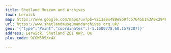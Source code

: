 ```yaml
---
title: Shetland Museum and Archives
town: Lerwick
map: https://www.google.com/maps/uv?pb=%211s0x489e8b9fc67645b1%3A0x2946f34e64206ff7%213m1%217e115%214s/maps/place/shetland%2Bmuseum/%4060.157626%2C-1.1501462%2C3a%2C75y%2C9.54h%2C90t/data%3D%2A213m4%2A211e1%2A213m2%2A211sod5n87FzeODMX2wrjBN3AQ%2A212e0%2A214m2%2A213m1%2A211s0x489e8b9fc67645b1%3A0x2946f34e64206ff7%3Fsa%3DX%26ved%3D2ahUKEwjb_bD4nZCFAxUkMlkFHZ4PBbEQpx96BAgPEAA%215sshetland%20museum%20-%20Google%20Search%2115zQ2dJZ0FRPT0&imagekey=%211e2%212sod5n87FzeODMX2wrjBN3AQ&hl=en&ved=1t%3A206134&ictx=111
url: https://www.shetlandmuseumandarchives.org.uk/
geo: '{"type":"Point","coordinates":[-1.1500778,60.1578287]}'
address: Lerwick, Shetland ZE1 0WP, UK
plus_code: 9CGW5R5X+4X

---
```


